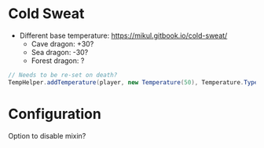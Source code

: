 # Cold Sweat
* Different base temperature: https://mikul.gitbook.io/cold-sweat/
  * Cave dragon: +30?
  * Sea dragon: -30?
  * Forest dragon: ?

``` java
// Needs to be re-set on death?
TempHelper.addTemperature(player, new Temperature(50), Temperature.Types.BASE);
```

# Configuration
Option to disable mixin?